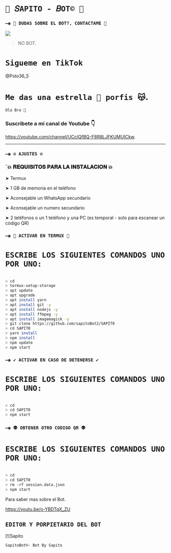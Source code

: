 # `💫 𝑆APITO - 𝐵OT© 💫`

### `—◉ 👑 DUDAS SOBRE EL BOT?, CONTACTAME 👑`
<a href="http://wa.me/595983186566?text=Hola bro vengo de github" target="blank"><img src="https://img.shields.io/badge/Sapito-25D366?style=for-the-badge&logo=WhatsApp&logoColor=purple" /></a>
> NO BOT.     

# `Sigueme en TikTok`

@Psto36_5

# `Me das una estrella 🌟 porfis 😽`.            

```bash
Ola Bro 👋

```

###  Suscribete a mi canal de Youtube 👇
https://youtube.com/channel/UCcIQfBQ-F8R8LJFKUMUICkw.     

______________________________________________________________
      


### `—◉ ⚙️ AJUSTES ⚙️`

### `💥 𝐑𝐄𝐐𝐔𝐈𝐒𝐈𝐓𝐎𝐒 𝐏𝐀𝐑𝐀 𝐋𝐀 𝐈𝐍𝐒𝐓𝐀𝐋𝐀𝐂𝐈𝐎𝐍 💥

➤ Termux  

➤ 1 GB de memoria en el teléfono

➤ Aconsejable un WhatsApp secundario

➤ Aconsejable un numero secundario

➤ 2 teléfonos o un 1 teléfono y una PC (es temporal - solo para escanear un código QR)





### `—◉ 👾 ACTIVAR EN TERMUX 👾`
# `ESCRIBE LOS SIGUIENTES COMANDOS UNO POR UNO:`
```bash

> cd
> termux-setup-storage
> apt update 
> apt upgrade 
> apt install yarn 
> apt install git -y
> apt install nodejs -y
> apt install ffmpeg -y
> apt install imagemagick -y
> git clone https://github.com/sapitoBot2/SAPIT0
> cd SAPIT0
> yarn install
> npm install
> npm update
> npm start
```

### `—◉ ✔️ ACTIVAR EN CASO DE DETENERSE ✔️`
# `ESCRIBE LOS SIGUIENTES COMANDOS UNO POR UNO:`
```bash

> cd 
> cd SAPIT0
> npm start
```

### `—◉ 👽 OBTENER OTRO CODIGO QR 👽`
# `ESCRIBE LOS SIGUIENTES COMANDOS UNO POR UNO:`
```bash

> cd 
> cd SAPIT0
> rm -rf session.data.json
> npm start
```

Para saber mas sobre el Bot.     

https://youtu.be/o-YBDTqX_ZU



## `EDITOR Y PORPIETARIO DEL BOT` 
[![Sapito

`SapitoBot©- Bot By Sapito`

